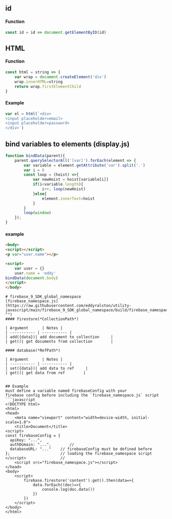 ## id
#### Function
```javascript
const id = id => document.getElementByID(id)
```
## HTML
#### Function
```javascript
const html = string => {
    var wrap = document.createElement('div')
    wrap.innerHTML=string
    return wrap.firstElementChild
}
```
#### Example
```javascript
var el = html(`<div>
<input placeholder=email>
<input placeholder=password>
</div>`)
```
## bind variables to elements (display.js)
```Javascript
function bindData(parent){
    parent.querySelectorAll('[var]').forEach(element => {
        var variable = element.getAttribute('var').split('.')
        var i = 0
        const loop = (hoist) =>{
            var newHoist = hoist[variable[i]]
            if(i<variable.length){
                i++; loop(newHoist)
            }else{
                element.innerText=hoist
            }
        }
        loop(window)
    });
}
```
#### example
```html
<body>
<script></script>
<p var="user.name"></p>

<script>
    var user = {}
    user.name = 'eddy'
bindData(document.body)
</script>
</body>
```
```
# firebase_9_SDK_global_namespace
[firebase_namespace.js](https://raw.githubusercontent.com/eddyralston/utility-javascript/main/firebase_9_SDK_global_namespace/build/firebase_namespace.j "")
#### firestore(*CollectionPath*)

| Argument      | Notes |
| ----------- | ----------- |
| add({data})| add document to collection     |
| get()| get documents from collection        |

#### database(*RefPath*)

| Argument      | Notes |
| ----------- | ----------- |
| set({data})| add data to ref     |
| get()| get data from ref        |


## Example
must define a variable named firebaseConfig with your 
firebase config before including the `firebase_namespace.js` script
```javascript
<!DOCTYPE html>
<html>
<head>
    <meta name="viewport" content="width=device-width, initial-scale=1.0">
    <title>Document</title>
<script>
const firebaseConfig = {
  apiKey: "...",
  authDomain: "...",		//
  databaseURL: "..." 	// firebaseConfig must be defined before
};						// loading the firebase_namespace script
</script>				//
    <script src="firebase_namespace.js"></script>
</head>
<body>
    <script>
        firebase.firestore('content').get().then(data=>{
            data.forEach((doc)=>{
                console.log(doc.data())
            })
        })
    </script>
</body>
</html>
